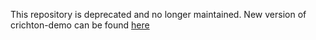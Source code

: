 This repository is deprecated and no longer maintained. 
New version of crichton-demo can be found [here](https://github.com/fosrias/crichton-demo-service)